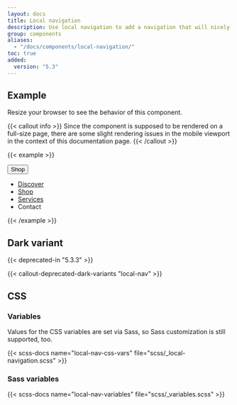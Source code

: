 ```yaml
---
layout: docs
title: Local navigation
description: Use local navigation to add a navigation that will nicely wrap on small viewports.
group: components
aliases:
  - "/docs/components/local-navigation/"
toc: true
added:
  version: "5.3"
---
```


## Example

Resize your browser to see the behavior of this component.

{{< callout info >}}
Since the component is supposed to be rendered on a full-size page, there are some slight rendering issues in the mobile viewport in the context of this documentation page.
{{< /callout >}}

{{< example >}}
<nav class="local-nav" aria-label="Basic local navigation">
  <button class="local-nav-button collapsed d-lg-none" type="button" data-bs-toggle="collapse" data-bs-target="#collapseLocalNav" aria-expanded="false" aria-controls="collapseLocalNav">
    <span class="container-xxl">Shop</span>
  </button>
  <div id="collapseLocalNav" class="container-xxl local-nav-collapse d-lg-block collapse">
    <div class="navbar navbar-expand-lg">
      <ul class="navbar-nav w-100">
        <li class="nav-item"><a class="nav-link" href="#"><span class="container-xxl">Discover</span></a></li>
        <li class="nav-item"><a class="nav-link active" href="#" aria-current="page"><span class="container-xxl">Shop</span></a></li>
        <li class="nav-item"><a class="nav-link" href="#"><span class="container-xxl">Services</span></a></li>
        <li class="nav-item"><a class="nav-link disabled" aria-disabled="true"><span class="container-xxl">Contact</span></a></li>
      </ul>
    </div>
  </div>
</nav>
{{< /example >}}

## Dark variant

{{< deprecated-in "5.3.3" >}}

{{< callout-deprecated-dark-variants "local-nav" >}}

## CSS

### Variables

Values for the CSS variables are set via Sass, so Sass customization is still supported, too.

{{< scss-docs name="local-nav-css-vars" file="scss/_local-navigation.scss" >}}

### Sass variables

{{< scss-docs name="local-nav-variables" file="scss/_variables.scss" >}}
